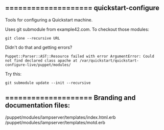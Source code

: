 ====================
quickstart-configure
--------------------

Tools for configuring a Quickstart machine.

Uses git submodule from example42.com.  To checkout those modules:

    git clone --recursive URL

Didn't do that and getting errors?

    Puppet::Parser::AST::Resource failed with error ArgumentError: Could not find declared class apache at /var/quickstart/quickstart-configure-live/puppet/modules/

Try this:

    git submodule update --init --recursive


====================
Branding and documentation files:
--------------------

/puppet/modules/lampserver/templates/index.html.erb
/puppet/modules/lampserver/templates/motd.erb

